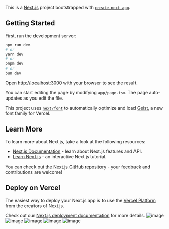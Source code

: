 This is a [Next.js](https://nextjs.org) project bootstrapped with [`create-next-app`](https://nextjs.org/docs/app/api-reference/cli/create-next-app).

## Getting Started

First, run the development server:

```bash
npm run dev
# or
yarn dev
# or
pnpm dev
# or
bun dev
```

Open [http://localhost:3000](http://localhost:3000) with your browser to see the result.

You can start editing the page by modifying `app/page.tsx`. The page auto-updates as you edit the file.

This project uses [`next/font`](https://nextjs.org/docs/app/building-your-application/optimizing/fonts) to automatically optimize and load [Geist](https://vercel.com/font), a new font family for Vercel.

## Learn More

To learn more about Next.js, take a look at the following resources:

- [Next.js Documentation](https://nextjs.org/docs) - learn about Next.js features and API.
- [Learn Next.js](https://nextjs.org/learn) - an interactive Next.js tutorial.

You can check out [the Next.js GitHub repository](https://github.com/vercel/next.js) - your feedback and contributions are welcome!

## Deploy on Vercel

The easiest way to deploy your Next.js app is to use the [Vercel Platform](https://vercel.com/new?utm_medium=default-template&filter=next.js&utm_source=create-next-app&utm_campaign=create-next-app-readme) from the creators of Next.js.

Check out our [Next.js deployment documentation](https://nextjs.org/docs/app/building-your-application/deploying) for more details.
![image](https://github.com/user-attachments/assets/f4503694-fd78-4547-9e30-362fb3af6ee3)
![image](https://github.com/user-attachments/assets/49df30bd-16d5-4519-8813-256e7ae089d7)
![image](https://github.com/user-attachments/assets/3b218b57-9d5a-48f2-87b3-79eb773bc6fe)
![image](https://github.com/user-attachments/assets/a97fe2be-f20e-4ff5-a41a-37fa28f7cdeb)
![image](https://github.com/user-attachments/assets/e8b965fb-33dc-45c1-871b-c47895ba2226)


